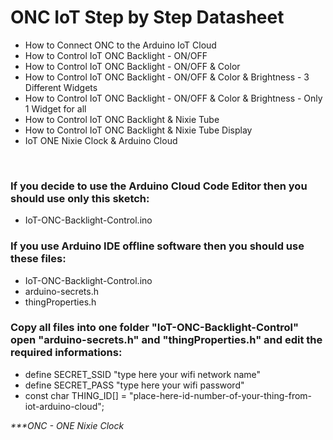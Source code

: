 # ONC IoT Step by Step Datasheet
- How to Connect ONC to the Arduino IoT Cloud
- How to Control IoT ONC Backlight - ON/OFF
- How to Control IoT ONC Backlight - ON/OFF & Color
- How to Control IoT ONC Backlight - ON/OFF & Color & Brightness - 3 Different Widgets
- How to Control IoT ONC Backlight - ON/OFF & Color & Brightness - Only 1 Widget for all
- How to Control IoT ONC Backlight & Nixie Tube
- How to Control IoT ONC Backlight & Nixie Tube Display
- IoT ONE Nixie Clock & Arduino Cloud
<br/>

### If you decide to use the Arduino Cloud Code Editor then you should use only this sketch: <br/>

- IoT-ONC-Backlight-Control.ino


### If you use Arduino IDE offline software then you should use these files: <br/>

- IoT-ONC-Backlight-Control.ino
- arduino-secrets.h
- thingProperties.h


### Copy all files into one folder "IoT-ONC-Backlight-Control" open "arduino-secrets.h" and "thingProperties.h" and edit the required informations: <br/>

- define SECRET_SSID "type here your wifi network name"
- define SECRET_PASS "type here your wifi password"
- const char THING_ID[] = "place-here-id-number-of-your-thing-from-iot-arduino-cloud";

_***ONC - ONE Nixie Clock_

